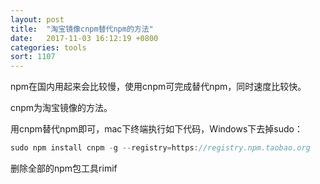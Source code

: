 ```yaml
---
layout: post
title:  "淘宝镜像cnpm替代npm的方法"
date:   2017-11-03 16:12:19 +0800
categories: tools
sort: 1107
---
```


npm在国内用起来会比较慢，使用cnpm可完成替代npm，同时速度比较快。

cnpm为淘宝镜像的方法。

用cnpm替代npm即可，mac下终端执行如下代码，Windows下去掉sudo：

```js
sudo npm install cnpm -g --registry=https://registry.npm.taobao.org
```



删除全部的npm包工具rimif
